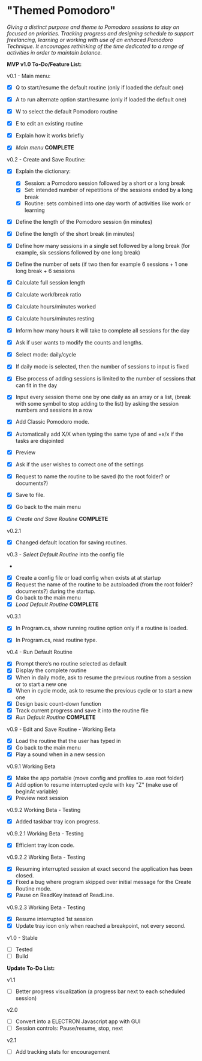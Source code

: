 # "Themed Pomodoro"

  *Giving a distinct purpose and theme to Pomodoro sessions to stay on focused on priorities. Tracking progress and designing schedule to support freelancing, learning or working with use of an enhaced Pomodoro Technique. It encourages rethinking of the time dedicated to a range of activities in order to maintain balance.*
 

**MVP v1.0 To-Do/Feature List:**
 

v0.1 - Main menu:

- [x] Q to start/resume the default routine (only if loaded the default one)
- [x] A to run alternate option start/resume (only if loaded the default one)
- [x] W to select the default Pomodoro routine
- [x] E to edit an existing routine
- [x] Explain how it works briefly
- [x] *Main menu* **COMPLETE**

  
v0.2 -  Create and Save Routine:

- [x] Explain the dictionary:
  - [x] Session: a Pomodoro session followed by a short or a long break
  - [x] Set: intended number of repetitions of the sessions ended by a long break
  - [x] Routine: sets combined into one day worth of activities like work or learning
- [x] Define the length of the Pomodoro session (in minutes)
- [x] Define the length of the short break (in minutes)
- [x] Define how many sessions in a single set followed by a long break (for example, six sessions followed by one long break)
- [x] Define the number of sets (if two then for example 6 sessions + 1 one long break + 6 sessions

- [x] Calculate full session length
- [x] Calculate work/break ratio
- [x] Calculate hours/minutes worked
- [x] Calculate hours/minutes resting
- [x] Inform how many hours it will take to complete all sessions for the day

- [x] Ask if user wants to modify the counts and lengths.

- [x] Select mode: daily/cycle
- [x] If daily mode is selected, then the number of sessions to input is fixed
- [x] Else process of adding sessions is limited to the number of sessions that can fit in the day
- [x] Input every session theme one by one daily as an array or a list, (break with some symbol to stop adding to the list) by asking the session numbers and sessions in a row
- [x] Add Classic Pomodoro mode.
- [x] Automatically add X/X when typing the same type of and +x/x if the tasks are disjointed
- [x] Preview

- [X] Ask if the user wishes to correct one of the settings
- [X] Request to name the routine to be saved (to the root folder? or documents?)
- [X] Save to file.
- [x] Go back to the main menu
- [x] *Create and Save Routine* **COMPLETE**

v0.2.1
- [x] Changed default location for saving routines.


v0.3 - *Select Default Routine* into the config file

-
- [X] Create a config file or load config when exists at at startup
- [X] Request the name of the routine to be autoloaded (from the root folder? documents?) during the startup.
- [X] Go back to the main menu
- [X] *Load Default Routine* **COMPLETE**

v0.3.1
- [x] In Program.cs, show running routine option only if a routine is loaded.
- [x] In Program.cs, read routine type.

  
v0.4 - Run Default Routine

- [x] Prompt there’s no routine selected as default
- [x] Display the complete routine
- [x] When in daily mode, ask to resume the previous routine from a session or to start a new one
- [x] When in cycle mode, ask to resume the previous cycle or to start a new one
- [x] Design basic count-down function  
- [x] Track current progress and save it into the routine file
- [x] *Run Default Routine* **COMPLETE**

v0.9 - Edit and Save Routine - Working Beta

- [x] Load the routine that the user has typed in
- [x] Go back to the main menu
- [x] Play a sound when in a new session

v0.9.1 Working Beta
- [x] Make the app portable (move config and profiles to .exe root folder)
- [x] Add option to resume interrupted cycle with key "Z" (make use of beginAt variable)
- [x] Preview next session

v0.9.2 Working Beta - Testing
- [x] Added taskbar tray icon progress.

v0.9.2.1 Working Beta - Testing
- [x] Efficient tray icon code.

v0.9.2.2 Working Beta - Testing
- [x] Resuming interrupted session at exact second the application has been closed.
- [x] Fixed a bug where program skipped over initial message for the Create Routine mode.
- [x] Pause on ReadKey instead of ReadLine.

v0.9.2.3 Working Beta - Testing
- [x] Resume interrupted 1st session
- [x] Update tray icon only when reached a breakpoint, not every second.

v1.0 - Stable
- [ ] Tested
- [ ] Build

**Update To-Do List:**

v1.1

- [ ] Better progress visualization (a progress bar next to each scheduled session)


v2.0

- [ ] Convert into a ELECTRON Javascript app with GUI
- [ ] Session controls: Pause/resume, stop, next

v2.1

- [ ] Add tracking stats for encouragement
